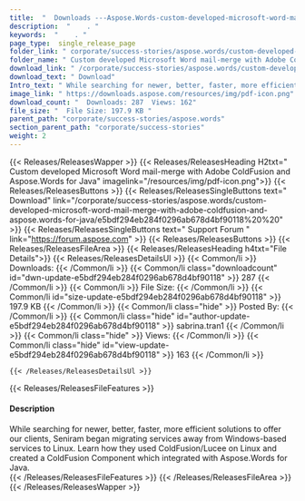 ```yaml
---
title:  "  Downloads ---Aspose.Words-custom-developed-microsoft-word-mail-merge-with-adobe-coldfusion-and-aspose.words-for-java . " 
description:  "    . " 
keywords:  "    . " 
page_type:  single_release_page
folder_link: " corporate/success-stories/aspose.words/custom-developed-microsoft-word-mail-merge-with-adobe-coldfusion-and-aspose.words-for-java/"
folder_name: " Custom developed Microsoft Word mail-merge with Adobe ColdFusion and Aspose.Words for Java"
download_link: " /corporate/success-stories/aspose.words/custom-developed-microsoft-word-mail-merge-with-adobe-coldfusion-and-aspose.words-for-java/e5bdf294eb284f0296ab678d4bf90118"
download_text: " Download"
Intro_text: " While searching for newer, better, faster, more efficient solutions to offer our..."
image_link: " https://downloads.aspose.com/resources/img/pdf-icon.png"
download_count: "  Downloads: 287  Views: 162"
file_size: "  File Size: 197.9 KB "
parent_path: "corporate/success-stories/aspose.words"
section_parent_path: "corporate/success-stories"
weight: 2 
---
```


{{< Releases/ReleasesWapper >}}
  {{< Releases/ReleasesHeading H2txt=" Custom developed Microsoft Word mail-merge with Adobe ColdFusion and Aspose.Words for Java" imagelink="/resources/img/pdf-icon.png">}}
  {{< Releases/ReleasesButtons >}}
    {{< Releases/ReleasesSingleButtons text=" Download" link="/corporate/success-stories/aspose.words/custom-developed-microsoft-word-mail-merge-with-adobe-coldfusion-and-aspose.words-for-java/e5bdf294eb284f0296ab678d4bf90118%20%20" >}}
    {{< Releases/ReleasesSingleButtons text=" Support Forum " link="https://forum.aspose.com" >}}
  {{< Releases/ReleasesButtons >}}
  {{< Releases/ReleasesFileArea >}}
    {{< Releases/ReleasesHeading h4txt="File Details">}}
    {{< Releases/ReleasesDetailsUl >}}
            {{< Common/li  >}} Downloads: {{< /Common/li >}} 
      {{< Common/li class="downloadcount" id="dwn-update-e5bdf294eb284f0296ab678d4bf90118" >}} 287 {{< /Common/li >}} 
      {{< Common/li  >}} File Size: {{< /Common/li >}} 
      {{< Common/li id="size-update-e5bdf294eb284f0296ab678d4bf90118" >}} 197.9 KB {{< /Common/li >}} 
      {{< Common/li  class="hide" >}} Posted By: {{< /Common/li >}} 
      {{< Common/li class="hide" id="author-update-e5bdf294eb284f0296ab678d4bf90118" >}} sabrina.tran1 {{< /Common/li >}} 
      {{< Common/li class="hide"  >}} Views: {{< /Common/li >}} 
      {{< Common/li class="hide" id="view-update-e5bdf294eb284f0296ab678d4bf90118" >}} 163 {{< /Common/li >}} 

    {{< /Releases/ReleasesDetailsUl >}}

  {{< Releases/ReleasesFileFeatures >}}
      <h4>Description</h4><div class="HTMLDescription">While searching for newer, better, faster, more efficient solutions to offer our clients, Seniram began migrating services away from Windows-based services to Linux. Learn how they used ColdFusion/Lucee on Linux and created a ColdFusion Component which integrated with Aspose.Words for Java.</div>
  {{< /Releases/ReleasesFileFeatures >}}
 {{< /Releases/ReleasesFileArea >}}
{{< /Releases/ReleasesWapper >}}


